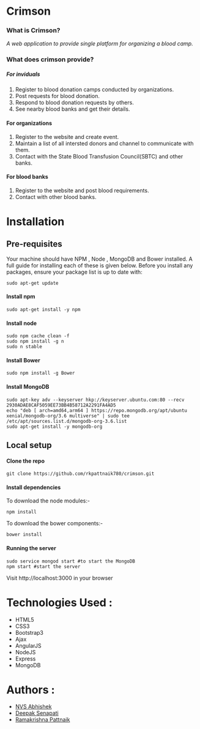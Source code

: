 # Crimson

### What is Crimson?

_A web application to provide single platform for organizing a blood camp._<br>

### What does crimson provide?

##### For inviduals
1. Register to blood donation camps conducted by organizations.
2. Post requests for blood donation.
3. Respond to blood donation requests by others.
4. See nearby blood banks and get their details.

#### For organizations
1. Register to the website and create event.
2. Maintain a list of all intersted donors and channel to communicate with them.
3. Contact with the State Blood Transfusion Council(SBTC) and other banks.

#### For blood banks
1. Register to the website and post blood requirements.
2. Contact with other blood banks.

# Installation

## Pre-requisites

Your machine should have NPM , Node , MongoDB and Bower installed. 
A full guide for installing each of these is given below. 
Before you install any packages, ensure your package list is up to date with:

    sudo apt-get update

#### Install npm

    sudo apt-get install -y npm

#### Install node

    sudo npm cache clean -f
    sudo npm install -g n
    sudo n stable

#### Install Bower

    sudo npm install -g Bower

#### Install MongoDB

    sudo apt-key adv --keyserver hkp://keyserver.ubuntu.com:80 --recv 2930ADAE8CAF5059EE73BB4B58712A2291FA4AD5
    echo "deb [ arch=amd64,arm64 ] https://repo.mongodb.org/apt/ubuntu xenial/mongodb-org/3.6 multiverse" | sudo tee /etc/apt/sources.list.d/mongodb-org-3.6.list
    sudo apt-get install -y mongodb-org


## Local setup

#### Clone the repo

    git clone https://github.com/rkpattnaik780/crimson.git

#### Install dependencies
To download the node modules:-

    npm install 
To download the bower components:-
    
    bower install

#### Running the server

    sudo service mongod start #to start the MongoDB
    npm start #start the server

Visit http://localhost:3000 in your browser

# Technologies Used :
* HTML5
* CSS3
* Bootstrap3
* Ajax
* AngularJS
* NodeJS
* Express
* MongoDB

# Authors :
* [NVS Abhishek](https://github.com/nvs16)
* [Deepak Senapati](https://github.com/deepak345)
* [Ramakrishna Pattnaik](https://github.com/rkpattnaik780)

